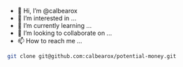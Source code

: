 - 👋 Hi, I’m @calbearox
- 👀 I’m interested in ...
- 🌱 I’m currently learning ...
- 💞️ I’m looking to collaborate on ...
- 📫 How to reach me ...

```bash
git clone git@github.com:calbearox/potential-money.git
```